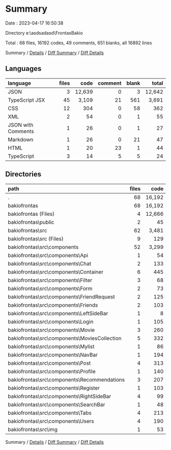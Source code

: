 # Summary

Date : 2023-04-17 16:50:38

Directory e:\\asdsadasd\\FrontasBakio

Total : 68 files,  16192 codes, 49 comments, 651 blanks, all 16892 lines

Summary / [Details](details.md) / [Diff Summary](diff.md) / [Diff Details](diff-details.md)

## Languages
| language | files | code | comment | blank | total |
| :--- | ---: | ---: | ---: | ---: | ---: |
| JSON | 3 | 12,639 | 0 | 3 | 12,642 |
| TypeScript JSX | 45 | 3,109 | 21 | 561 | 3,691 |
| CSS | 12 | 304 | 0 | 58 | 362 |
| XML | 2 | 54 | 0 | 1 | 55 |
| JSON with Comments | 1 | 26 | 0 | 1 | 27 |
| Markdown | 1 | 26 | 0 | 21 | 47 |
| HTML | 1 | 20 | 23 | 1 | 44 |
| TypeScript | 3 | 14 | 5 | 5 | 24 |

## Directories
| path | files | code | comment | blank | total |
| :--- | ---: | ---: | ---: | ---: | ---: |
| . | 68 | 16,192 | 49 | 651 | 16,892 |
| bakiofrontas | 68 | 16,192 | 49 | 651 | 16,892 |
| bakiofrontas (Files) | 4 | 12,666 | 0 | 24 | 12,690 |
| bakiofrontas\\public | 2 | 45 | 23 | 2 | 70 |
| bakiofrontas\\src | 62 | 3,481 | 26 | 625 | 4,132 |
| bakiofrontas\\src (Files) | 9 | 129 | 8 | 32 | 169 |
| bakiofrontas\\src\\components | 52 | 3,299 | 18 | 592 | 3,909 |
| bakiofrontas\\src\\components\\Api | 1 | 54 | 0 | 11 | 65 |
| bakiofrontas\\src\\components\\Chat | 2 | 133 | 1 | 33 | 167 |
| bakiofrontas\\src\\components\\Container | 6 | 445 | 0 | 28 | 473 |
| bakiofrontas\\src\\components\\Filter | 3 | 68 | 0 | 18 | 86 |
| bakiofrontas\\src\\components\\Form | 2 | 73 | 0 | 11 | 84 |
| bakiofrontas\\src\\components\\FriendRequest | 2 | 125 | 4 | 36 | 165 |
| bakiofrontas\\src\\components\\Friends | 2 | 103 | 0 | 27 | 130 |
| bakiofrontas\\src\\components\\LeftSideBar | 1 | 8 | 0 | 1 | 9 |
| bakiofrontas\\src\\components\\Login | 1 | 105 | 0 | 11 | 116 |
| bakiofrontas\\src\\components\\Movie | 3 | 260 | 0 | 43 | 303 |
| bakiofrontas\\src\\components\\MoviesCollection | 5 | 332 | 2 | 66 | 400 |
| bakiofrontas\\src\\components\\Mylist | 1 | 86 | 0 | 12 | 98 |
| bakiofrontas\\src\\components\\NavBar | 1 | 194 | 0 | 30 | 224 |
| bakiofrontas\\src\\components\\Post | 4 | 313 | 3 | 71 | 387 |
| bakiofrontas\\src\\components\\Profile | 1 | 140 | 0 | 28 | 168 |
| bakiofrontas\\src\\components\\Recommendations | 3 | 207 | 3 | 34 | 244 |
| bakiofrontas\\src\\components\\Register | 1 | 103 | 0 | 9 | 112 |
| bakiofrontas\\src\\components\\RightSideBar | 4 | 99 | 0 | 23 | 122 |
| bakiofrontas\\src\\components\\SearchBar | 1 | 48 | 1 | 9 | 58 |
| bakiofrontas\\src\\components\\Tabs | 4 | 213 | 0 | 49 | 262 |
| bakiofrontas\\src\\components\\Users | 4 | 190 | 4 | 42 | 236 |
| bakiofrontas\\src\\img | 1 | 53 | 0 | 1 | 54 |

Summary / [Details](details.md) / [Diff Summary](diff.md) / [Diff Details](diff-details.md)